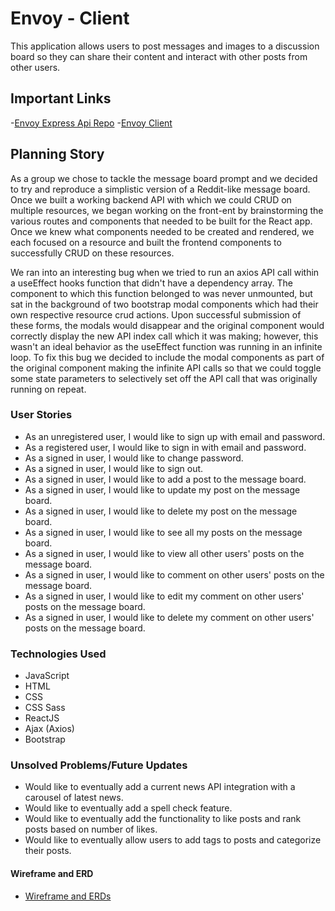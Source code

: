 # Envoy - Client

This application allows users to post messages and images to a discussion board
so they can share their content and interact with other posts from other users.

## Important Links

-[Envoy Express Api Repo](https://github.com/The-GA-Honey-Badgers/group-project-api)
-[Envoy Client](https://the-ga-honey-badgers.github.io/group-project-client/)

## Planning Story

As a group we chose to tackle the message board prompt and we decided to try
and reproduce a simplistic version of a Reddit-like message board. Once we built
a working backend API with which we could CRUD on multiple resources, we
began working on the front-ent by brainstorming the various routes and components
that needed to be built for the React app. Once we knew what components needed
to be created and rendered, we each focused on a resource and built the frontend
components to successfully CRUD on these resources.

We ran into an interesting bug when we tried to run an axios API call within a
useEffect hooks function that didn't have a dependency array. The component to
which this function belonged to was never unmounted, but sat in the background of
two bootstrap modal components which had their own respective resource crud actions.
Upon successful submission of these forms, the modals would disappear and the
original component would correctly display the new API index call which it was
making; however, this wasn't an ideal behavior as the useEffect function was
running in an infinite loop. To fix this bug we decided to include the modal
components as part of the original component making the infinite API calls so
that we could toggle some state parameters to selectively set off the API call
that was originally running on repeat.

### User Stories

- As an unregistered user, I would like to sign up with email and password.
- As a registered user, I would like to sign in with email and password.
- As a signed in user, I would like to change password.
- As a signed in user, I would like to sign out.
- As a signed in user, I would like to add a post to the message board.
- As a signed in user, I would like to update my post on the message board.
- As a signed in user, I would like to delete my post on the message board.
- As a signed in user, I would like to see all my posts on the message board.
- As a signed in user, I would like to view all other users' posts on the message board.
- As a signed in user, I would like to comment on other users' posts on the message board.
- As a signed in user, I would like to edit my comment on other users' posts on the message board.
- As a signed in user, I would like to delete my comment on other users' posts on the message board.

### Technologies Used

- JavaScript
- HTML
- CSS
- CSS Sass
- ReactJS
- Ajax (Axios)
- Bootstrap

### Unsolved Problems/Future Updates

- Would like to eventually add a current news API integration with a carousel
of latest news.
- Would like to eventually add a spell check feature.
- Would like to eventually add the functionality to like posts and rank posts
based on number of likes.
- Would like to eventually allow users to add tags to posts and categorize their
posts.

#### Wireframe and ERD

- [Wireframe and ERDs ](https://docs.google.com/document/d/1Hmb44N7Wq7s_IoI2SBKiVxL6_yqVa6GaK74hpY1lx-8/edit?usp=sharing)
